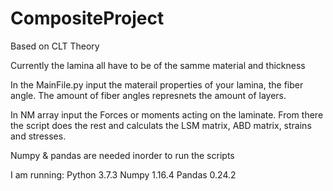 # CompositeProject

Based on CLT Theory

Currently the lamina all have to be of the samme material and thickness

In the MainFile.py input the materail properties of your lamina, the fiber angle. The amount of fiber angles represnets the amount of layers.

In NM array input the Forces or moments acting on the laminate. From there the script does the rest and calculats the LSM matrix, ABD matrix, strains and stresses.

Numpy & pandas are needed inorder to run the scripts

I am running: 
Python 3.7.3
Numpy 1.16.4
Pandas 0.24.2
